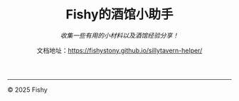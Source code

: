 <header>
  
# Fishy的酒馆小助手

_收集一些有用的小材料以及酒馆经验分享！_

文档地址：https://fishystony.github.io/sillytavern-helper/

</header>

<footer>

---

&copy; 2025 Fishy 

</footer>
